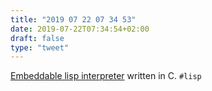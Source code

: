 ```yaml
---
title: "2019 07 22 07 34 53"
date: 2019-07-22T07:34:54+02:00
draft: false
type: "tweet"
---
```

[Embeddable lisp interpreter](https://github.com/justinmeiners/lisp-interpreter) written in C. `#lisp`
